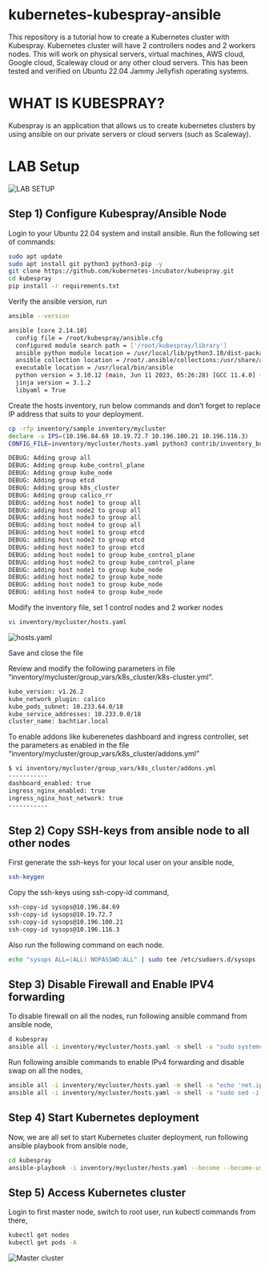 # kubernetes-kubespray-ansible

This repository is a tutorial how to create a Kubernetes cluster with Kubespray. Kubernetes cluster will have 2 controllers nodes and 2 workers nodes.
This will work on physical servers, virtual machines, AWS cloud, Google cloud, Scaleway cloud or any other cloud servers. This has been tested and verified on Ubuntu 22.04 Jammy Jellyfish operating systems. 

# WHAT IS KUBESPRAY?
Kubespray is an application that allows us to create kubernetes clusters by using ansible on our private servers or cloud servers (such as Scaleway).


# LAB Setup
![LAB SETUP](lab-setup.png)


## Step 1) Configure Kubespray/Ansible Node
Login to your Ubuntu 22.04 system and install ansible. Run the following set of commands:

```bash
sudo apt update
sudo apt install git python3 python3-pip -y
git clone https://github.com/kubernetes-incubator/kubespray.git
cd kubespray
pip install -r requirements.txt
```


Verify the ansible version, run
```bash
ansible --version

ansible [core 2.14.10]
  config file = /root/kubespray/ansible.cfg
  configured module search path = ['/root/kubespray/library']
  ansible python module location = /usr/local/lib/python3.10/dist-packages/ansible
  ansible collection location = /root/.ansible/collections:/usr/share/ansible/collections
  executable location = /usr/local/bin/ansible
  python version = 3.10.12 (main, Jun 11 2023, 05:26:28) [GCC 11.4.0] (/usr/bin/python3)
  jinja version = 3.1.2
  libyaml = True
```

Create the hosts inventory, run below commands and don’t forget to replace IP address that suits to your deployment.
```bash
cp -rfp inventory/sample inventory/mycluster
declare -a IPS=(10.196.84.69 10.19.72.7 10.196.100.21 10.196.116.3)
CONFIG_FILE=inventory/mycluster/hosts.yaml python3 contrib/inventory_builder/inventory.py ${IPS[@]}

DEBUG: Adding group all
DEBUG: Adding group kube_control_plane
DEBUG: Adding group kube_node
DEBUG: Adding group etcd
DEBUG: Adding group k8s_cluster
DEBUG: Adding group calico_rr
DEBUG: adding host node1 to group all
DEBUG: adding host node2 to group all
DEBUG: adding host node3 to group all
DEBUG: adding host node4 to group all
DEBUG: adding host node1 to group etcd
DEBUG: adding host node2 to group etcd
DEBUG: adding host node3 to group etcd
DEBUG: adding host node1 to group kube_control_plane
DEBUG: adding host node2 to group kube_control_plane
DEBUG: adding host node1 to group kube_node
DEBUG: adding host node2 to group kube_node
DEBUG: adding host node3 to group kube_node
DEBUG: adding host node4 to group kube_node
```

Modify the inventory file, set 1 control nodes and 2 worker nodes
```bash
vi inventory/mycluster/hosts.yaml
```
![hosts.yaml](hosts-yaml.png)

Save and close the file

Review and modify the following parameters in file “inventory/mycluster/group_vars/k8s_cluster/k8s-cluster.yml”.

```bash
kube_version: v1.26.2
kube_network_plugin: calico
kube_pods_subnet: 10.233.64.0/18
kube_service_addresses: 10.233.0.0/18
cluster_name: bachtiar.local
```

To enable addons like kuberenetes dashboard and ingress controller, set the parameters as enabled in the file “inventory/mycluster/group_vars/k8s_cluster/addons.yml”
```bash
$ vi inventory/mycluster/group_vars/k8s_cluster/addons.yml
-----------
dashboard_enabled: true
ingress_nginx_enabled: true
ingress_nginx_host_network: true
-----------
```

## Step 2) Copy SSH-keys from ansible node to all other nodes
First generate the ssh-keys for your local user on your ansible node,

```bash
ssh-keygen
```

Copy the ssh-keys using ssh-copy-id command,
```bash
ssh-copy-id sysops@10.196.84.69
ssh-copy-id sysops@10.19.72.7
ssh-copy-id sysops@10.196.100.21
ssh-copy-id sysops@10.196.116.3
```

Also run the following command on each node.

```bash
echo "sysops ALL=(ALL) NOPASSWD:ALL" | sudo tee /etc/sudoers.d/sysops
```

## Step 3) Disable Firewall and Enable IPV4 forwarding
To disable firewall on all the nodes, run following ansible command from ansible node,
```bash
d kubespray
ansible all -i inventory/mycluster/hosts.yaml -m shell -a "sudo systemctl stop firewalld && sudo systemctl disable firewalld"
```

Run following ansible commands to enable IPv4 forwarding and disable swap on all the nodes,
```bash
ansible all -i inventory/mycluster/hosts.yaml -m shell -a "echo 'net.ipv4.ip_forward=1' | sudo tee -a /etc/sysctl.conf"
ansible all -i inventory/mycluster/hosts.yaml -m shell -a "sudo sed -i '/ swap / s/^\(.*\)$/#\1/g' /etc/fstab && sudo swapoff -a"
```

## Step 4) Start Kubernetes deployment
Now, we are all set to start Kubernetes cluster deployment, run following ansible playbook from ansible node,
```bash
cd kubespray
ansible-playbook -i inventory/mycluster/hosts.yaml --become --become-user=root cluster.yml
```

## Step 5) Access Kubernetes cluster
Login to first master node, switch to root user, run kubectl commands from there,
```bash
kubectl get nodes
kubectl get pods -A
```

![Master cluster](master-cluster.png)

